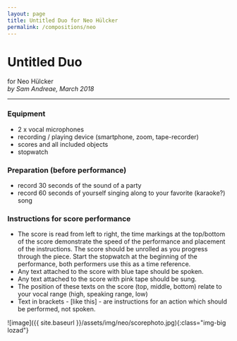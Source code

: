 ```yaml
---
layout: page
title: Untitled Duo for Neo Hülcker
permalink: /compositions/neo
---
```


# Untitled Duo
for Neo Hülcker  
*by Sam Andreae, March 2018*   

---

### Equipment
- 2 x vocal microphones
- recording / playing device (smartphone, zoom, tape-recorder)
- scores and all included objects
- stopwatch

### Preparation (before performance)
- record 30 seconds of the sound of a party
- record 60 seconds of yourself singing along to your favorite (karaoke?) song

### Instructions for score performance
- The score is read from left to right, the time markings at the top/bottom of the score demonstrate the speed of the performance and placement of the instructions. The score should be unrolled as you progress through the piece. Start the stopwatch at the beginning of the performance, both performers use this as a time reference.
- Any text attached to the score with blue tape should be spoken.
- Any text attached to the score with pink tape should be sung.
- The position of these texts on the score (top, middle, bottom) relate to your vocal range (high, speaking range, low)
- Text in brackets - [like this] - are instructions for an action which should be performed, not spoken.

![image]({{ site.baseurl }}/assets/img/neo/scorephoto.jpg){:class="img-big lozad"}
